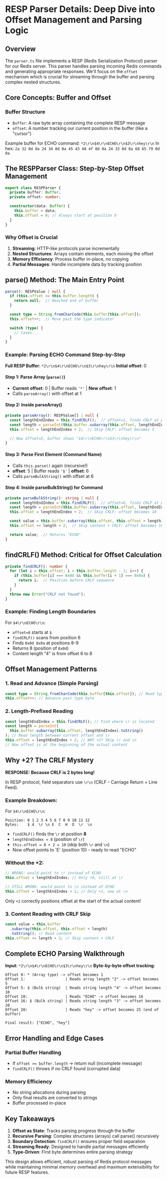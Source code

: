 # RESP Parser Details: Deep Dive into Offset Management and Parsing Logic

## Overview

The `parser.ts` file implements a RESP (Redis Serialization Protocol) parser for our Redis server. This parser handles parsing incoming Redis commands and generating appropriate responses. We'll focus on the `offset` mechanism which is crucial for streaming through the buffer and parsing complex nested structures.

## Core Concepts: Buffer and Offset

### Buffer Structure

- `Buffer`: A raw byte array containing the complete RESP message
- `offset`: A number tracking our current position in the buffer (like a "cursor")

Example buffer for ECHO command: `*2\r\n$4\r\nECHO\r\n$3\r\nhey\r\n`
In hex: `2a 32 0d 0a 24 34 0d 0a 45 43 48 4f 0d 0a 24 33 0d 0a 68 65 79 0d 0a`

## The RESPParser Class: Step-by-Step Offset Management

```typescript
export class RESPParser {
  private buffer: Buffer;
  private offset: number;

  constructor(data: Buffer) {
    this.buffer = data;
    this.offset = 0; // Always start at position 0
  }
}
```

### Why Offset is Crucial

1. **Streaming**: HTTP-like protocols parse incrementally
2. **Nested Structures**: Arrays contain elements, each moving the offset
3. **Memory Efficiency**: Process buffer in-place, no copying
4. **Partial Messages**: Handle incomplete data by tracking position

## parse() Method: The Main Entry Point

```typescript
parse(): RESPValue | null {
  if (this.offset >= this.buffer.length) {
    return null;  // Reached end of buffer
  }

  const type = String.fromCharCode(this.buffer[this.offset]);
  this.offset++;  // Move past the type indicator

  switch (type) {
    // Cases...
  }
}
```

### Example: Parsing ECHO Command Step-by-Step

**Full RESP Buffer**: `*2\r\n$4\r\nECHO\r\n$3\r\nhey\r\n`
**Initial offset**: 0

#### Step 1: Parse Array (`parse()`)

- **Current offset**: 0 | Buffer reads `'*'` | **New offset**: 1
- Calls `parseArray()` with offset at 1

#### Step 2: Inside parseArray()

```typescript
private parseArray(): RESPValue[] | null {
  const lengthEndIndex = this.findCRLF();  // offset=1, finds CRLF at position 3
  const length = parseInt(this.buffer.subarray(this.offset, lengthEndIndex).toString()); // offset=1, reads "2"
  this.offset = lengthEndIndex + 2;  // Skip CRLF: offset becomes 5

  // Now offset=5, buffer shows "$4\r\nECHO\r\n$3\r\nhey\r\n"
}
```

#### Step 3: Parse First Element (Command Name)

- Calls `this.parse()` again (recursive!)
- **offset**: 5 | Buffer reads `'$'` | **offset**: 6
- Calls `parseBulkString()` with offset at 6

#### Step 4: Inside parseBulkString() for Command

```typescript
private parseBulkString(): string | null {
  const lengthEndIndex = this.findCRLF();  // offset=6, finds CRLF at position 8
  const length = parseInt(this.buffer.subarray(this.offset, lengthEndIndex).toString()); // reads "4"
  this.offset = lengthEndIndex + 2;  // Skip CRLF: offset becomes 10

  const value = this.buffer.subarray(this.offset, this.offset + length).toString(); // reads "ECHO"
  this.offset += length + 2;  // Skip content + CRLF: offset becomes 16

  return value;  // Returns "ECHO"
}
```

## findCRLF() Method: Critical for Offset Calculation

```typescript
private findCRLF(): number {
  for (let i = this.offset; i < this.buffer.length - 1; i++) {
    if (this.buffer[i] === 0x0d && this.buffer[i + 1] === 0x0a) {
      return i;  // Position before CRLF sequence
    }
  }
  throw new Error("CRLF not found");
}
```

### Example: Finding Length Boundaries

For `$4\r\nECHO\r\n`:

- `offset=6` starts at `$`
- `findCRLF()` scans from position 6
- Finds `0x0d 0x0a` at positions 8-9
- Returns 8 (position of `0x0d`)
- Content length "4" is from offset 6 to 8

## Offset Management Patterns

### 1. Read and Advance (Simple Parsing)

```typescript
const type = String.fromCharCode(this.buffer[this.offset]); // Read type
this.offset++; // Advance past type byte
```

### 2. Length-Prefixed Reading

```typescript
const lengthEndIndex = this.findCRLF(); // Find where \r is located
const length = parseInt(
  this.buffer.subarray(this.offset, lengthEndIndex).toString()
); // Read length between current offset and \r
this.offset = lengthEndIndex + 2; // WHY +2? Skip \r and \n
// Now offset is at the beginning of the actual content
```

## Why +2? The CRLF Mystery

**RESPONSE: Because CRLF is 2 bytes long!**

In RESP protocol, field separators use `\r\n` (CRLF - Carriage Return + Line Feed).

### Example Breakdown:

For `$4\r\nECHO\r\n`:

```
Position: 0 1 2 3 4 5 6 7 8 9 10 11 12
Bytes:    $ 4  \r \n E  C  H  O  \r  \n
```

- `findCRLF()` finds the `\r` at position **8**
- `lengthEndIndex = 8` (position of `\r`)
- `this.offset = 8 + 2 = 10` (skip both `\r` and `\n`)
- Now offset points to 'E' (position 10) - ready to read "ECHO"

### Without the +2:

```typescript
// WRONG: would point to \r instead of ECHO
this.offset = lengthEndIndex; // Only +0, still at \r

// STILL WRONG: would point to \n instead of ECHO
this.offset = lengthEndIndex + 1; // Only +1, now at \n
```

Only `+2` correctly positions offset at the start of the actual content!

### 3. Content Reading with CRLF Skip

```typescript
const value = this.buffer
  .subarray(this.offset, this.offset + length)
  .toString(); // Read content
this.offset += length + 2; // Skip content + CRLF
```

## Complete ECHO Parsing Walkthrough

**Input**: `*2\r\n$4\r\nECHO\r\n$3\r\nhey\r\n`
**Byte-by-byte offset tracking**:

```
Offset 0: * (Array type) -> offset becomes 1
Offset 1:                  | Reads array length "2" -> offset becomes 5
Offset 5: $ (Bulk string)  | Reads string length "4" -> offset becomes 10
Offset 10:                 | Reads "ECHO" -> offset becomes 16
Offset 16: $ (Bulk string) | Reads string length "3" -> offset becomes 20
Offset 20:                 | Reads "hey" -> offset becomes 25 (end of buffer)

Final result: ["ECHO", "hey"]
```

## Error Handling and Edge Cases

### Partial Buffer Handling

- If `offset >= buffer.length` → return null (incomplete message)
- `findCRLF()` throws if no CRLF found (corrupted data)

### Memory Efficiency

- No string allocations during parsing
- Only final results are converted to strings
- Buffer processed in-place

## Key Takeaways

1. **Offset as State**: Tracks parsing progress through the buffer
2. **Recursive Parsing**: Complex structures (arrays) call parse() recursively
3. **Boundary Detection**: `findCRLF()` ensures proper field separation
4. **Streaming Ready**: Designed to handle partial messages efficiently
5. **Type-Driven**: First byte determines entire parsing strategy

This design allows efficient, robust parsing of Redis protocol messages while maintaining minimal memory overhead and maximum extensibility for future RESP features.
